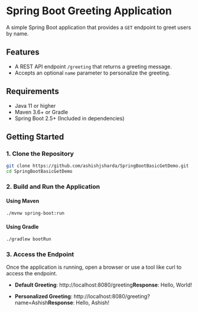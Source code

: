 # Spring Boot Greeting Application

A simple Spring Boot application that provides a `GET` endpoint to greet users by name.

## Features

- A REST API endpoint `/greeting` that returns a greeting message.
- Accepts an optional `name` parameter to personalize the greeting.

## Requirements

- Java 11 or higher
- Maven 3.6+ or Gradle
- Spring Boot 2.5+ (Included in dependencies)

## Getting Started

### 1. Clone the Repository

```bash
git clone https://github.com/ashishjsharda/SpringBootBasicGetDemo.git
cd SpringBootBasicGetDemo
```

### 2. Build and Run the Application

#### Using Maven

```bash
./mvnw spring-boot:run
```

#### Using Gradle

```bash
./gradlew bootRun
```

### 3. Access the Endpoint
Once the application is running, open a browser or use a tool like curl to access the endpoint.

*   **Default Greeting**: http://localhost:8080/greeting**Response**: Hello, World!

*   **Personalized Greeting**: http://localhost:8080/greeting?name=Ashish**Response**: Hello, Ashish!
